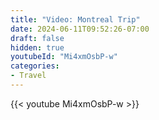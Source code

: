 ```yaml
---
title: "Video: Montreal Trip"
date: 2024-06-11T09:52:26-07:00
draft: false
hidden: true
youtubeId: "Mi4xmOsbP-w"
categories:
- Travel
---
```


{{< youtube Mi4xmOsbP-w >}}
